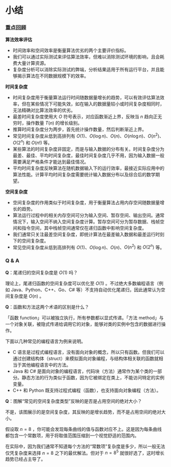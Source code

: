 # 小结

### 重点回顾

**算法效率评估**

- 时间效率和空间效率是衡量算法优劣的两个主要评价指标。
- 我们可以通过实际测试来评估算法效率，但难以消除测试环境的影响，且会耗费大量计算资源。
- 复杂度分析可以消除实际测试的弊端，分析结果适用于所有运行平台，并且能够揭示算法在不同数据规模下的效率。

**时间复杂度**

- 时间复杂度用于衡量算法运行时间随数据量增长的趋势，可以有效评估算法效率，但在某些情况下可能失效，如在输入的数据量较小或时间复杂度相同时，无法精确对比算法效率的优劣。
- 最差时间复杂度使用大 $O$ 符号表示，对应函数渐近上界，反映当 $n$ 趋向正无穷时，操作数量 $T(n)$ 的增长级别。
- 推算时间复杂度分为两步，首先统计操作数量，然后判断渐近上界。
- 常见时间复杂度从低到高排列有 $O(1)$、$O(\log n)$、$O(n)$、$O(n \log n)$、$O(n^2)$、$O(2^n)$ 和 $O(n!)$ 等。
- 某些算法的时间复杂度非固定，而是与输入数据的分布有关。时间复杂度分为最差、最佳、平均时间复杂度，最佳时间复杂度几乎不用，因为输入数据一般需要满足严格条件才能达到最佳情况。
- 平均时间复杂度反映算法在随机数据输入下的运行效率，最接近实际应用中的算法性能。计算平均时间复杂度需要统计输入数据分布以及综合后的数学期望。

**空间复杂度**

- 空间复杂度的作用类似于时间复杂度，用于衡量算法占用内存空间随数据量增长的趋势。
- 算法运行过程中的相关内存空间可分为输入空间、暂存空间、输出空间。通常情况下，输入空间不纳入空间复杂度计算。暂存空间可分为暂存数据、栈帧空间和指令空间，其中栈帧空间通常仅在递归函数中影响空间复杂度。
- 我们通常只关注最差空间复杂度，即统计算法在最差输入数据和最差运行时刻下的空间复杂度。
- 常见空间复杂度从低到高排列有 $O(1)$、$O(\log n)$、$O(n)$、$O(n^2)$ 和 $O(2^n)$ 等。

### Q & A

**Q**：尾递归的空间复杂度是 $O(1)$ 吗？

理论上，尾递归函数的空间复杂度可以优化至 $O(1)$ 。不过绝大多数编程语言（例如 Java、Python、C++、Go、C# 等）不支持自动优化尾递归，因此通常认为空间复杂度是 $O(n)$ 。

**Q**：函数和方法这两个术语的区别是什么？

「函数 function」可以被独立执行，所有参数都以显式传递。「方法 method」与一个对象关联，被隐式传递给调用它的对象，能够对类的实例中包含的数据进行操作。

下面以几种常见的编程语言为例来说明。

- C 语言是过程式编程语言，没有面向对象的概念，所以只有函数。但我们可以通过创建结构体（struct）来模拟面向对象编程，与结构体相关联的函数就相当于其他编程语言中的方法。
- Java 和 C# 是面向对象的编程语言，代码块（方法）通常作为某个类的一部分。静态方法的行为类似于函数，因为它被绑定在类上，不能访问特定的实例变量。
- C++ 和 Python 既支持过程式编程（函数），也支持面向对象编程（方法）。

**Q**：图解“常见的空间复杂度类型”反映的是否是占用空间的绝对大小？

不是，该图展示的是空间复杂度，其反映的是增长趋势，而不是占用空间的绝对大小。

假设取 $n = 8$ ，你可能会发现每条曲线的值与函数对应不上。这是因为每条曲线都包含一个常数项，用于将取值范围压缩到一个视觉舒适的范围内。

在实际中，因为我们通常不知道每个方法的“常数项”复杂度是多少，所以一般无法仅凭复杂度来选择 $n = 8$ 之下的最优解法。但对于 $n = 8^5$ 就很好选了，这时增长趋势已经占主导了。
